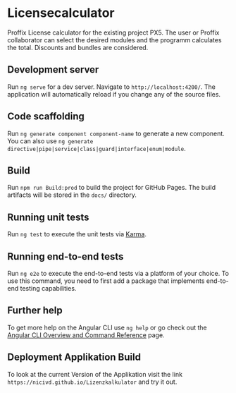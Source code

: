 # Licensecalculator

Proffix License calculator for the existing project PX5. The user or Proffix collaborator can select the desired modules and the programm calculates the total. Discounts and bundles are considered.

## Development server

Run `ng serve` for a dev server. Navigate to `http://localhost:4200/`. The application will automatically reload if you change any of the source files.

## Code scaffolding

Run `ng generate component component-name` to generate a new component. You can also use `ng generate directive|pipe|service|class|guard|interface|enum|module`.

## Build

Run `npm run Build:prod` to build the project for GitHub Pages. The build artifacts will be stored in the `docs/` directory.

## Running unit tests

Run `ng test` to execute the unit tests via [Karma](https://karma-runner.github.io).

## Running end-to-end tests

Run `ng e2e` to execute the end-to-end tests via a platform of your choice. To use this command, you need to first add a package that implements end-to-end testing capabilities.

## Further help

To get more help on the Angular CLI use `ng help` or go check out the [Angular CLI Overview and Command Reference](https://angular.io/cli) page.

## Deployment Applikation Build

To look at the current Version of the Applikation visit the link `https://nicivd.github.io/Lizenzkalkulator` and try it out. 
